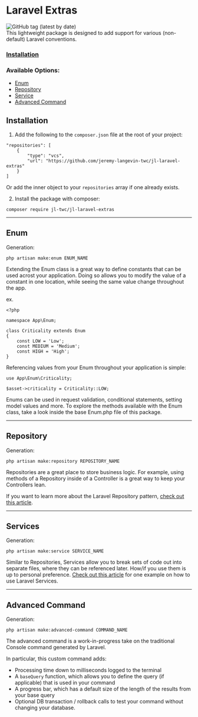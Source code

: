 # Laravel Extras
![GitHub tag (latest by date)](https://img.shields.io/github/v/tag/jeremy-langevin-twc/jl-laravel-extras)  
This lightweight package is designed to add support for various (non-default) Laravel conventions.

### [Installation](#installation)

### Available Options:
- [Enum](#enum)
- [Repository](#repository)
- [Service](#service)
- [Advanced Command](#advanced-command)



## Installation
1. Add the following to the `composer.json` file at the root of your project:
``` 
"repositories": [
    {
        "type": "vcs",
        "url": "https://github.com/jeremy-langevin-twc/jl-laravel-extras"
    }
]
```
Or add the inner object to your `repositories` array if one already exists.

2. Install the package with composer:
```
composer require jl-twc/jl-laravel-extras 
```

---
## Enum

Generation: 
``` 
php artisan make:enum ENUM_NAME
```
Extending the Enum class is a great way to define constants that can be used acrost your application. Doing so allows you to modify the value of a constant in one location, while seeing the same value change throughout the app.

ex.
```
<?php

namespace App\Enum;

class Criticality extends Enum
{
    const LOW = 'Low';
    const MEDIUM = 'Medium';
    const HIGH = 'High';
}
```

Referencing values from your Enum throughout your application is simple:
```
use App\Enum\Criticality;

$asset->criticality = Criticality::LOW;
```

Enums can be used in request validation, conditional statements, setting model values and more. To explore the methods available with the Enum class, take a look inside the base Enum.php file of this package.

---
## Repository
Generation:
```
php artisan make:repository REPOSITORY_NAME
```

Repositories are a great place to store business logic. For example, using methods of a Repository inside of a Controller is a great way to keep your Controllers lean.

If you want to learn more about the Laravel Repository pattern, [check out this article](https://medium.com/@farhadmsyv/laravel-repository-pattern-861c2dd96a32).

---
## Services

Generation:
```
php artisan make:service SERVICE_NAME
```
Similar to Repositories, Services allow you to break sets of code out into separate files, where they can be referenced later. How/if you use them is up to personal preference. [Check out this article](https://joe-wadsworth.medium.com/laravel-repository-service-pattern-acf50f95726) for one example on how to use Laravel Services. 

---
## Advanced Command
Generation:
```
php artisan make:advanced-command COMMAND_NAME
```
The advanced command is a work-in-progress take on the traditional Console command generated by Laravel.

In particular, this custom command adds:
- Processing time down to milliseconds logged to the terminal
- A `baseQuery` function, which allows you to define the query (if applicable) that is used in your command
- A progress bar, which has a default size of the length of the results from your base query
- Optional DB transaction / rollback calls to test your command without changing your database.



